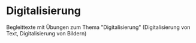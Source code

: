 # Digitalisierung

Begleittexte mit Übungen zum Thema "Digitalisierung" (Digitalisierung von Text, Digitalisierung von Bildern)
